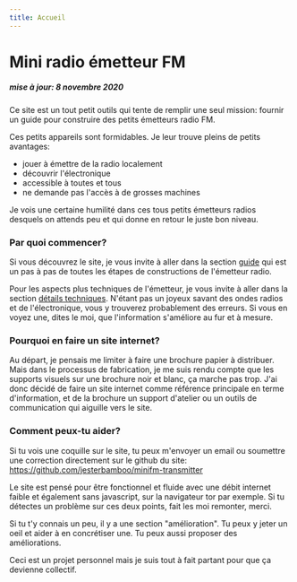 ```yaml
---
title: Accueil
---
```


# Mini radio émetteur FM
##### mise à jour: 8 novembre 2020

Ce site est un tout petit outils qui tente de remplir une seul mission: fournir un guide pour construire des petits émetteurs radio FM.

Ces petits appareils sont formidables. Je leur trouve pleins de petits avantages:

- jouer à émettre de la radio localement
- découvrir l'électronique
- accessible à toutes et tous
- ne demande pas l'accès à de grosses machines

Je vois une certaine humilité dans ces tous petits émetteurs radios desquels on attends peu et qui donne en retour le juste bon niveau.

### Par quoi commencer?

Si vous découvrez le site, je vous invite à aller dans la section [guide](/guide) qui est un pas à pas de toutes les étapes de constructions de l'émetteur radio.

Pour les aspects plus techniques de l'émetteur, je vous invite à aller dans la section [détails techniques](/techniques). N'étant pas un joyeux savant des ondes radios et de l'électronique, vous y trouverez probablement des erreurs. Si vous en voyez une, dites le moi, que l'information s'améliore au fur et à mesure.

### Pourquoi en faire un site internet?

Au départ, je pensais me limiter à faire une brochure papier à distribuer. Mais dans le processus de fabrication, je me suis rendu compte que les supports visuels sur une brochure noir et blanc, ça marche pas trop. J'ai donc décidé de faire un site internet comme référence principale en terme d'information, et de la brochure un support d'atelier ou un outils de communication qui aiguille vers le site.


### Comment peux-tu aider?

Si tu vois une coquille sur le site, tu peux m'envoyer un email ou  soumettre une correction directement sur le github du site: <https://github.com/jesterbamboo/minifm-transmitter>

Le site est pensé pour être fonctionnel et fluide avec une débit internet faible et également sans javascript, sur la navigateur tor par exemple. Si tu détectes un problème sur ces deux points, fait les moi remonter, merci.

Si tu t'y connais un peu, il y a une section "amélioration". Tu peux y jeter un oeil et aider à en concrétiser une. Tu peux aussi proposer des améliorations.

Ceci est un projet personnel mais je suis tout à fait partant pour que ça devienne collectif.
